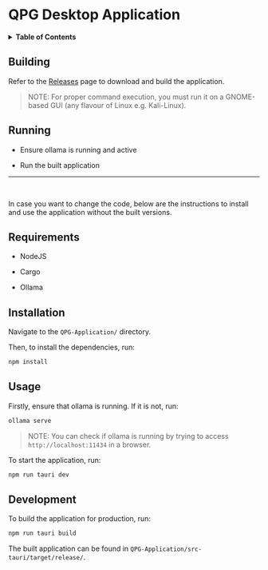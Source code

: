 # QPG Desktop Application

<details>
  <summary><strong>Table of Contents</strong></summary>

- [Building](#building)
- [Running](#running)
- [Requirements](#requirements)
- [Installation](#installation)
- [Usage](#usage)
- [Development](#development)

</details>

## Building

Refer to the [Releases](https://github.com/quantum-proximity-gateway/desktop-app/releases/tag/app-v0.1.0) page to download and build the application.

> NOTE: For proper command execution, you must run it on a GNOME-based GUI (any flavour of Linux e.g. Kali-Linux).

## Running

- Ensure ollama is running and active

- Run the built application

---

<br />

In case you want to change the code, below are the instructions to install and use the application without the built versions.

## Requirements

- NodeJS

- Cargo

- Ollama

## Installation

Navigate to the `QPG-Application/` directory.

Then, to install the dependencies, run:

```bash
npm install
```

## Usage

Firstly, ensure that ollama is running. If it is not, run:

```bash
ollama serve
```

> NOTE: You can check if ollama is running by trying to access `http://localhost:11434` in a browser.

To start the application, run:

```bash
npm run tauri dev
```

## Development

To build the application for production, run:

```bash
npm run tauri build
```

The built application can be found in `QPG-Application/src-tauri/target/release/`.

